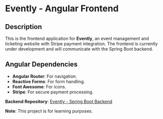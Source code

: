 # Evently - Angular Frontend

## Description
This is the frontend application for **Evently**, an event management and ticketing website with Stripe payment integration. The frontend is currently under development and will communicate with the Spring Boot backend.

## Angular Dependencies
- **Angular Router**: For navigation.
- **Reactive Forms**: For form handling.
- **Font Awesome**: For icons.
- **Stripe**: For secure payment processing.

**Backend Repository**: [Evently - Spring Boot Backend](https://github.com/GOMES31/event-manager-backend)

**Note**: This project is for learning purposes.
